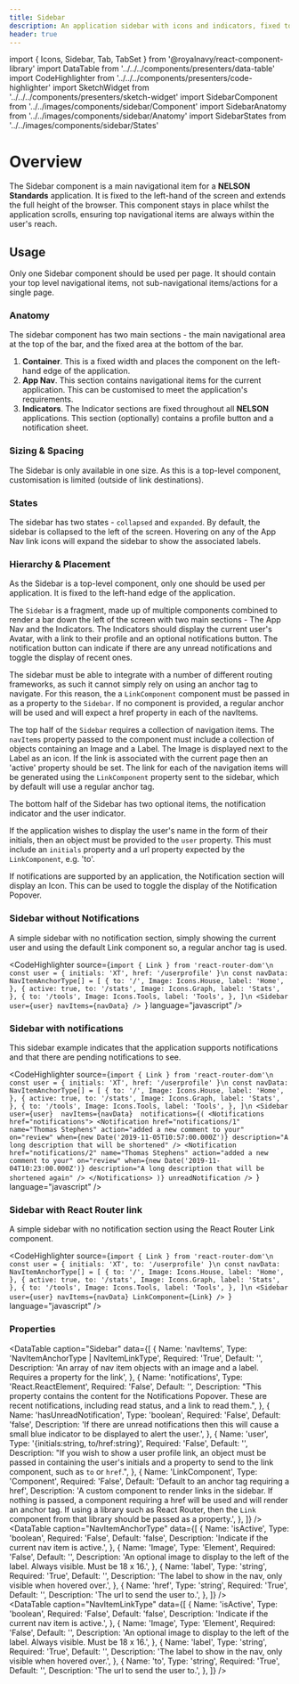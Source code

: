 ```yaml
---
title: Sidebar
description: An application sidebar with icons and indicators, fixed to the left of the screen.
header: true
---
```


import { Icons, Sidebar, Tab, TabSet } from '@royalnavy/react-component-library'
import DataTable from '../../../components/presenters/data-table'
import CodeHighlighter from '../../../components/presenters/code-highlighter'
import SketchWidget from '../../../components/presenters/sketch-widget'
import SidebarComponent from '../../images/components/sidebar/Component'
import SidebarAnatomy from '../../images/components/sidebar/Anatomy'
import SidebarStates from '../../images/components/sidebar/States'

# Overview
The Sidebar component is a main navigational item for a **NELSON Standards** application. It is fixed to the left-hand of the screen and extends the full height of the browser. This component stays in place whilst the application scrolls, ensuring top navigational items are always within the user's reach.

<SidebarComponent />

## Usage
Only one Sidebar component should be used per page. It should contain your top level navigational items, not sub-navigational items/actions for a single page.


<TabSet>

<Tab title="Design">

<SketchWidget name="Sidebar" href="/standards-toolkit.sketch" />

  ### Anatomy
  <SidebarAnatomy />

  The sidebar component has two main sections - the main navigational area at the top of the bar, and the fixed area at the bottom of the bar.

  1. **Container**. This is a fixed width and places the component on the left-hand edge of the application.
  2. **App Nav**. This section contains navigational items for the current application. This can be customised to meet the application's requirements.
  3. **Indicators**. The Indicator sections are fixed throughout all **NELSON** applications. This section (optionally) contains a profile button and a notification sheet.
  
### Sizing & Spacing
The Sidebar is only available in one size. As this is a top-level component, customisation is limited (outside of link destinations).

### States
<SidebarStates />

The sidebar has two states - `collapsed` and `expanded`. By default, the sidebar is collapsed to the left of the screen. Hovering on any of the App Nav link icons will expand the sidebar to show the associated labels.

### Hierarchy & Placement
As the Sidebar is a top-level component, only one should be used per application. It is fixed to the left-hand edge of the application.

</Tab>


<Tab title="Develop">

The `Sidebar` is a fragment, made up of multiple components combined to render a bar down the left of the screen with two main sections - The App Nav and the Indicators. The Indicators should display the current user's Avatar, with a link to their profile and an optional notifications button. The notification button can indicate if there are any unread notifications and toggle the display of recent ones.

The sidebar must be able to integrate with a number of different routing frameworks, as such it cannot simply rely on using an anchor tag to navigate. For this reason, the a `LinkComponent` component must be passed in as a property to the `Sidebar`. If no component is provided, a regular anchor will be used and will expect a href property in each of the navItems.

The top half of the `Sidebar` requires a collection of navigation items. The `navItems` property passed to the component must include a collection of objects containing an Image and a Label. The Image is displayed next to the Label as an icon.  If the link is associated with the current page then an 'active' property should be set. The link for each of the navigation items will be generated using the `LinkComponent` property sent to the sidebar, which by default will use a regular anchor tag.

The bottom half of the Sidebar has two optional items, the notification indicator and the user indicator.

If the application wishes to display the user's name in the form of their initials, then an object must be provided to the `user` property. This must include an `initials` property and a url property expected by the `LinkComponent`, e.g. 'to'.

If notifications are supported by an application, the Notification section will display an Icon. This can be used to toggle the display of the Notification Popover.

### Sidebar without Notifications
A simple sidebar with no notification section, simply showing the current user and using the default Link component so, a regular anchor tag is used. 

<CodeHighlighter source={`import { Link } from 'react-router-dom'\n
const user = { initials: 'XT', href: '/userprofile' }\n
const navData: NavItemAnchorType[] = [
  {
    to: '/',
    Image: Icons.House,
    label: 'Home',
  },
  {
    active: true,
    to: '/stats',
    Image: Icons.Graph,
    label: 'Stats',
  },
  {
    to: '/tools',
    Image: Icons.Tools,
    label: 'Tools',
  },
]\n
 <Sidebar user={user} navItems={navData} />
`} language="javascript" />


### Sidebar with notifications
This sidebar example indicates that the application supports notifications and that there are pending notifications to see.

<CodeHighlighter source={`import { Link } from 'react-router-dom'\n
const user = { initials: 'XT', href: '/userprofile' }\n
const navData: NavItemAnchorType[] = [
  {
    to: '/',
    Image: Icons.House,
    label: 'Home',
  },
  {
    active: true,
    to: '/stats',
    Image: Icons.Graph,
    label: 'Stats',
  },
  {
    to: '/tools',
    Image: Icons.Tools,
    label: 'Tools',
  },
]\n
 <Sidebar 
   user={user} 
   navItems={navData} 
   notifications={(
     <Notifications href="notifications">
       <Notification
         href="notifications/1"
         name="Thomas Stephens"
         action="added a new comment to your"
         on="review"
         when={new Date('2019-11-05T10:57:00.000Z')}
         description="A long description that will be shortened"
       />
       <Notification
         href="notifications/2"
         name="Thomas Stephens"
         action="added a new comment to your"
         on="review"
         when={new Date('2019-11-04T10:23:00.000Z')}
         description="A long description that will be shortened again"
       />
     </Notifications>
   )}
   unreadNotification
/>
`} language="javascript" />

### Sidebar with React Router link
A simple sidebar with no notification section using the React Router Link component.

<CodeHighlighter source={`import { Link } from 'react-router-dom'\n
const user = { initials: 'XT', to: '/userprofile' }\n
const navData: NavItemAnchorType[] = [
  {
    to: '/',
    Image: Icons.House,
    label: 'Home',
  },
  {
    active: true,
    to: '/stats',
    Image: Icons.Graph,
    label: 'Stats',
  },
  {
    to: '/tools',
    Image: Icons.Tools,
    label: 'Tools',
  },
]\n
 <Sidebar user={user} navItems={navData} LinkComponent={Link} />
`} language="javascript" />

### Properties
<DataTable caption="Sidebar" data={[
  {
    Name: 'navItems',
    Type: 'NavItemAnchorType | NavItemLinkType',
    Required: 'True',
    Default: '',
    Description: 'An array of nav item objects with an image and a label. Requires a property for the link',
  },
  {
    Name: 'notifications',
    Type: 'React.ReactElement<NotificationsProps>',
    Required: 'False',
    Default: '',
    Description: "This property contains the content for the Notifications Popover. These are recent notifications, including read status, and a link to read them.",
  },
    {
    Name: 'hasUnreadNotification',
    Type: 'boolean',
    Required: 'False',
    Default: 'false',
    Description: 'If there are unread notifications then this will cause a small blue indicator to be displayed to alert the user.',
  },
  {
    Name: 'user',
    Type: '{initials:string, to/href:string}',
    Required: 'False',
    Default: '',
    Description: "If you wish to show a user profile link, an object must be passed in containing the user's initials and a property to send to the link component, such as `to` or `href`.",
  },
  {
    Name: 'LinkComponent',
    Type: 'Component',
    Required: 'False',
    Default: 'Default to an anchor tag requiring a href',
    Description: 'A custom component to render links in the sidebar. If nothing is passed, a component requiring a href will be used and will render an anchor tag. If using a library such as React Router, then the `Link` component from that library should be passed as a property.',
  },
]} />
<br />
<DataTable caption="NavItemAnchorType" data={[
  {
    Name: 'isActive',
    Type: 'boolean',
    Required: 'False',
    Default: 'false',
    Description: 'Indicate if the current nav item is active.',
  },
  {
    Name: 'Image',
    Type: 'Element',
    Required: 'False',
    Default: '',
    Description: 'An optional image to display to the left of the label. Always visible. Must be 18 x 16.',
  },
  {
    Name: 'label',
    Type: 'string',
    Required: 'True',
    Default: '',
    Description: 'The label to show in the nav, only visible when hovered over.',
  },
  {
    Name: 'href',
    Type: 'string',
    Required: 'True',
    Default: '',
    Description: 'The url to send the user to.',
  },
]} />
<br />
<DataTable caption="NavItemLinkType" data={[
  {
    Name: 'isActive',
    Type: 'boolean',
    Required: 'False',
    Default: 'false',
    Description: 'Indicate if the current nav item is active.',
  },
  {
    Name: 'Image',
    Type: 'Element',
    Required: 'False',
    Default: '',
    Description: 'An optional image to display to the left of the label. Always visible. Must be 18 x 16.',
  },
  {
    Name: 'label',
    Type: 'string',
    Required: 'True',
    Default: '',
    Description: 'The label to show in the nav, only visible when hovered over.',
  },
  {
    Name: 'to',
    Type: 'string',
    Required: 'True',
    Default: '',
    Description: 'The url to send the user to.',
  },
]} />

</Tab>
</TabSet>
